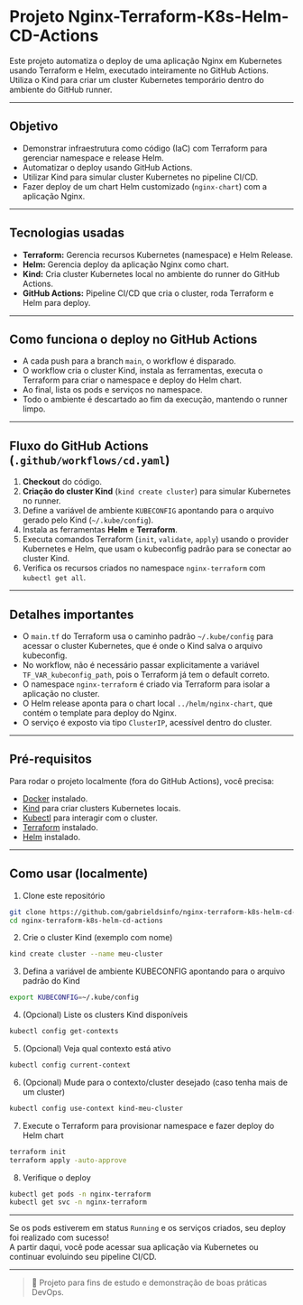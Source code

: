 # Projeto Nginx-Terraform-K8s-Helm-CD-Actions

Este projeto automatiza o deploy de uma aplicação Nginx em Kubernetes usando Terraform e Helm, executado inteiramente no GitHub Actions. Utiliza o Kind para criar um cluster Kubernetes temporário dentro do ambiente do GitHub runner.

---

## Objetivo

- Demonstrar infraestrutura como código (IaC) com Terraform para gerenciar namespace e release Helm.
- Automatizar o deploy usando GitHub Actions.
- Utilizar Kind para simular cluster Kubernetes no pipeline CI/CD.
- Fazer deploy de um chart Helm customizado (`nginx-chart`) com a aplicação Nginx.

---

## Tecnologias usadas

- **Terraform:** Gerencia recursos Kubernetes (namespace) e Helm Release.
- **Helm:** Gerencia deploy da aplicação Nginx como chart.
- **Kind:** Cria cluster Kubernetes local no ambiente do runner do GitHub Actions.
- **GitHub Actions:** Pipeline CI/CD que cria o cluster, roda Terraform e Helm para deploy.

---

## Como funciona o deploy no GitHub Actions

- A cada push para a branch `main`, o workflow é disparado.
- O workflow cria o cluster Kind, instala as ferramentas, executa o Terraform para criar o namespace e deploy do Helm chart.
- Ao final, lista os pods e serviços no namespace.
- Todo o ambiente é descartado ao fim da execução, mantendo o runner limpo.

---

## Fluxo do GitHub Actions (`.github/workflows/cd.yaml`)

1. **Checkout** do código.
2. **Criação do cluster Kind** (`kind create cluster`) para simular Kubernetes no runner.
3. Define a variável de ambiente `KUBECONFIG` apontando para o arquivo gerado pelo Kind (`~/.kube/config`).
4. Instala as ferramentas **Helm** e **Terraform**.
5. Executa comandos Terraform (`init`, `validate`, `apply`) usando o provider Kubernetes e Helm, que usam o kubeconfig padrão para se conectar ao cluster Kind.
6. Verifica os recursos criados no namespace `nginx-terraform` com `kubectl get all`.

---

## Detalhes importantes

- O `main.tf` do Terraform usa o caminho padrão `~/.kube/config` para acessar o cluster Kubernetes, que é onde o Kind salva o arquivo kubeconfig.
- No workflow, não é necessário passar explicitamente a variável `TF_VAR_kubeconfig_path`, pois o Terraform já tem o default correto.
- O namespace `nginx-terraform` é criado via Terraform para isolar a aplicação no cluster.
- O Helm release aponta para o chart local `../helm/nginx-chart`, que contém o template para deploy do Nginx.
- O serviço é exposto via tipo `ClusterIP`, acessível dentro do cluster.

---

## Pré-requisitos

Para rodar o projeto localmente (fora do GitHub Actions), você precisa:

- [Docker](https://docs.docker.com/get-docker/) instalado.  
- [Kind](https://kind.sigs.k8s.io/) para criar clusters Kubernetes locais.  
- [Kubectl](https://kubernetes.io/docs/tasks/tools/) para interagir com o cluster.  
- [Terraform](https://www.terraform.io/downloads.html) instalado.  
- [Helm](https://helm.sh/docs/intro/install/) instalado.

---

## Como usar (localmente)

1. Clone este repositório
```bash
git clone https://github.com/gabrieldsinfo/nginx-terraform-k8s-helm-cd-actions.git
cd nginx-terraform-k8s-helm-cd-actions
```

2. Crie o cluster Kind (exemplo com nome)
```bash
kind create cluster --name meu-cluster
```

3. Defina a variável de ambiente KUBECONFIG apontando para o arquivo padrão do Kind
```bash
export KUBECONFIG=~/.kube/config
```

4. (Opcional) Liste os clusters Kind disponíveis
```bash
kubectl config get-contexts
```

5. (Opcional) Veja qual contexto está ativo
```bash
kubectl config current-context
```

6. (Opcional) Mude para o contexto/cluster desejado (caso tenha mais de um cluster)
```bash
kubectl config use-context kind-meu-cluster
```

7. Execute o Terraform para provisionar namespace e fazer deploy do Helm chart
```bash
terraform init
terraform apply -auto-approve
```

8. Verifique o deploy
```bash
kubectl get pods -n nginx-terraform
kubectl get svc -n nginx-terraform
```

---

Se os pods estiverem em status `Running` e os serviços criados, seu deploy foi realizado com sucesso!  
A partir daqui, você pode acessar sua aplicação via Kubernetes ou continuar evoluindo seu pipeline CI/CD.

---
> 📘 Projeto para fins de estudo e demonstração de boas práticas DevOps.
